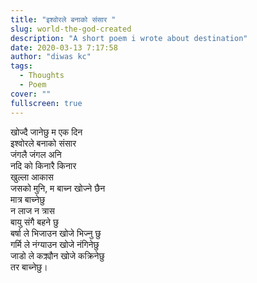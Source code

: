 ```yaml
---
title: "इश्वोरले बनाको संसार "
slug: world-the-god-created
description: "A short poem i wrote about destination"
date: 2020-03-13 7:17:58
author: "diwas kc"
tags:
  - Thoughts
  - Poem
cover: ""
fullscreen: true
---
```


खोज्दै जानेछु म एक दिन  
इश्वोरले बनाको संसार  
जंगलै जंगल अनि  
नदि को किनारै किनार  
खुल्ला आकास  
जसको मुनि, म बाच्न खोज्ने छैन  
मात्र बाच्नेछु  
न लाज न त्रास  
बायु संगै बहने छु  
बर्षा ले भिजाउन खोजे भिज्नु छु  
गर्मि ले नंग्याउन खोजे नंगिनेछु  
जाडो ले कक्र्यौन खोजे कक्रिनेछु  
तर बाच्नेछु।
